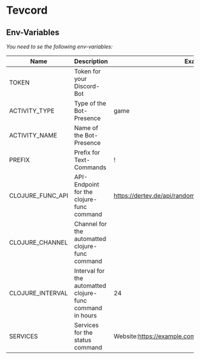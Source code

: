# Tevcord

## Env-Variables
*You need to se the following env-variables:*

| Name             | Description                                               | Example                                                   |
|------------------|-----------------------------------------------------------|-----------------------------------------------------------|
| TOKEN            | Token for your Discord-Bot                                |                                                           |
| ACTIVITY_TYPE    | Type of the Bot-Presence                                  | game                                                      |
| ACTIVITY_NAME    | Name of the Bot-Presence                                  |                                                           |
| PREFIX           | Prefix for Text-Commands                                  | !                                                         |
| CLOJURE_FUNC_API | API-Endpoint for the clojure-func command                 | https://dertev.de/api/random-clojure-function             |
| CLOJURE_CHANNEL  | Channel for the automatted clojure-func command           |                                                           |
| CLOJURE_INTERVAL | Interval for the automatted clojure-func command in hours | 24                                                        |
| SERVICES         | Services for the status command                           | Website:https://example.com/,API:https://api.example.com/ |
